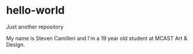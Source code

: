 # hello-world

Just another repository

My name is Steven Camilleri and I'm a 19 year old student at MCAST Art & Design.
